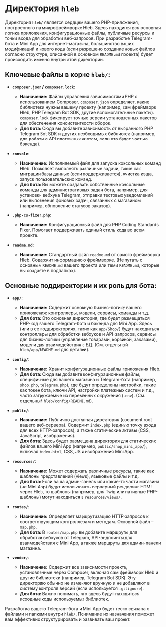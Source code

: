 # Директория `hleb`

Директория `hleb/` является сердцем вашего PHP-приложения, построенного на микрофреймворке Hleb. Здесь находится вся основная логика приложения, конфигурационные файлы, публичные ресурсы и точки входа для обработки веб-запросов. При разработке Telegram-бота и Mini App для интернет-магазина, большинство ваших модификаций и нового кода (если разрешено создание новых файлов согласно структуре, описанной в основном `README.md` проекта) будет происходить именно внутри этой директории.

## Ключевые файлы в корне `hleb/`:

*   **`composer.json` / `composer.lock`**:
    *   **Назначение:** Файлы управления зависимостями PHP с использованием Composer. `composer.json` определяет, какие библиотеки нужны вашему проекту (например, сам фреймворк Hleb, PHP Telegram Bot SDK, другие вспомогательные пакеты). `composer.lock` фиксирует точные версии установленных пакетов для обеспечения консистентности сборок.
    *   **Для бота:** Сюда вы добавите зависимость от выбранного PHP Telegram Bot SDK и других необходимых библиотек (например, для работы с API платежных систем, если это будет частью бэкенда).

*   **`console`**:
    *   **Назначение:** Исполняемый файл для запуска консольных команд Hleb. Позволяет выполнять различные задачи, такие как миграции базы данных (если поддерживается), очистка кэша, запуск пользовательских команд.
    *   **Для бота:** Вы можете создавать собственные консольные команды для административных задач бота, например, для установки вебхука Telegram, отправки тестовых уведомлений или выполнения фоновых задач, связанных с магазином (например, обновление статусов заказов).

*   **`.php-cs-fixer.php`**:
    *   **Назначение:** Конфигурационный файл для PHP Coding Standards Fixer. Помогает поддерживать единый стиль кода во всем проекте.

*   **`readme.md`**:
    *   **Назначение:** Стандартный файл `readme.md` от самого фреймворка Hleb. Содержит информацию о фреймворке. (Не путать с основным `README.md` вашего проекта или теми `README.md`, которые вы создаете в подпапках).

## Основные поддиректории и их роль для бота:

*   **`app/`**:
    *   **Назначение:** Содержит основную бизнес-логику вашего приложения: контроллеры, модели, сервисы, команды и т.д.
    *   **Для бота:** Это основная директория, где будет размещаться PHP-код вашего Telegram-бота и бэкенда для Mini App. Здесь (или в ее поддиректориях, таких как `app/Shop/`) будут находиться контроллеры для обработки вебхуков и API-запросов, сервисы для бизнес-логики (управление товарами, корзиной, заказами), модели для взаимодействия с БД. (См. отдельный `hleb/app/README.md` для деталей).

*   **`config/`**:
    *   **Назначение:** Хранит конфигурационные файлы приложения Hleb.
    *   **Для бота:** Сюда вы добавите конфигурационные файлы, специфичные для вашего магазина и Telegram-бота (например, `shop.php`, `telegram.php`), где будут определены настройки, такие как токен бота, ключи API, настройки платежных систем и т.д., часто загружаемые из переменных окружения (`.env`). (См. отдельный `hleb/config/README.md`).

*   **`public/`**:
    *   **Назначение:** Публично доступная директория (document root вашего веб-сервера). Содержит `index.php` (единую точку входа для всех HTTP-запросов), а также статические активы (CSS, JavaScript, изображения).
    *   **Для бота:** Здесь будет размещена директория для статических файлов вашего Mini App (например, `public/shop_mini_app/`), включая `index.html`, CSS, JS и изображения Mini App.

*   **`resources/`**:
    *   **Назначение:** Может содержать различные ресурсы, такие как шаблоны представлений (views), языковые файлы и т.д.
    *   **Для бота:** Если ваша админ-панель или какие-то части магазина (не Mini App) будут использовать серверный рендеринг HTML через Hleb, то шаблоны (например, для Twig или нативные PHP-шаблоны) могут находиться в `resources/views/`.

*   **`routes/`**:
    *   **Назначение:** Определяет маршрутизацию HTTP-запросов к соответствующим контроллерам и методам. Основной файл – `map.php`.
    *   **Для бота:** В `routes/map.php` вы добавите маршруты для обработки вебхуков от Telegram, API-эндпоинты для взаимодействия с Mini App, а также маршруты для админ-панели магазина.

*   **`vendor/`**:
    *   **Назначение:** Содержит все зависимости проекта, установленные через Composer, включая сам фреймворк Hleb и другие библиотеки (например, Telegram Bot SDK). Эту директорию обычно не изменяют вручную и не добавляют в систему контроля версий (если используется `.gitignore`).
    *   **Для бота:** Важно понимать, что здесь будут находиться исходные коды используемых библиотек.

Разработка вашего Telegram-бота и Mini App будет тесно связана с файлами и папками внутри `hleb/`. Понимание их назначения поможет вам эффективно структурировать и развивать ваш проект.
